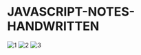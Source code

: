 # JAVASCRIPT-NOTES-HANDWRITTEN
![1](https://github.com/atultembhekar/Javascript-Notes-Handwritten/assets/127327717/7aaab00f-b3d9-4294-9add-71e124c7d0dd)
![2](https://github.com/atultembhekar/Javascript-Notes-Handwritten/assets/127327717/6057de7b-c734-43a8-a27a-859b9b94c24d)
![3](https://github.com/atultembhekar/Javascript-Notes-Handwritten/assets/127327717/2bb7a949-d9f0-4bc3-9375-d61c2acd344e)
